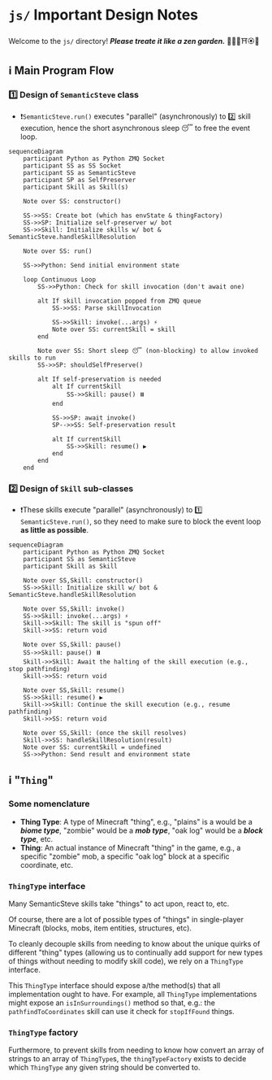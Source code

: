 # `js/` Important Design Notes

Welcome to the `js/` directory! **_Please treate it like a zen garden._** 🪷🧘‍♀️⛩️🏵🌿

## ℹ️ Main Program Flow

### 1️⃣ Design of `SemanticSteve` class

- ❗`SemanticSteve.run()` executes "parallel" (asynchronously) to 2️⃣ skill execution, hence the short asynchronous sleep 😴 to free the event loop.

```mermaid
sequenceDiagram
    participant Python as Python ZMQ Socket
    participant SS as SS Socket
    participant SS as SemanticSteve
    participant SP as SelfPreserver
    participant Skill as Skill(s)

    Note over SS: constructor()

    SS->>SS: Create bot (which has envState & thingFactory)
    SS->>SP: Initialize self-preserver w/ bot
    SS->>Skill: Initialize skills w/ bot & SemanticSteve.handleSkillResolution

    Note over SS: run()

    SS->>Python: Send initial environment state

    loop Continuous Loop
        SS->>Python: Check for skill invocation (don't await one)

        alt If skill invocation popped from ZMQ queue
            SS->>SS: Parse skillInvocation

            SS->>Skill: invoke(...args) ⚡
            Note over SS: currentSkill = skill
        end

        Note over SS: Short sleep 😴 (non-blocking) to allow invoked skills to run
        SS->>SP: shouldSelfPreserve()

        alt If self-preservation is needed
            alt If currentSkill
                SS->>Skill: pause() ⏸️
            end

            SS->>SP: await invoke()
            SP-->>SS: Self-preservation result

            alt If currentSkill
                SS->>Skill: resume() ▶️
            end
        end
    end
```

### 2️⃣ Design of `Skill` sub-classes

- ❗These skills execute "parallel" (asynchronously) to 1️⃣ `SemanticSteve.run()`, so they need to make sure to block the event loop **as little as possible**.

```mermaid
sequenceDiagram
    participant Python as Python ZMQ Socket
    participant SS as SemanticSteve
    participant Skill as Skill

    Note over SS,Skill: constructor()
    SS->>Skill: Initialize skill w/ bot & SemanticSteve.handleSkillResolution

    Note over SS,Skill: invoke()
    SS->>Skill: invoke(...args) ⚡
    Skill->>Skill: The skill is "spun off"
    Skill->>SS: return void

    Note over SS,Skill: pause()
    SS->>Skill: pause() ⏸️
    Skill->>Skill: Await the halting of the skill execution (e.g., stop pathfinding)
    Skill->>SS: return void

    Note over SS,Skill: resume()
    SS->>Skill: resume() ▶️
    Skill->>Skill: Continue the skill execution (e.g., resume pathfinding)
    Skill->>SS: return void

    Note over SS,Skill: (once the skill resolves)
    Skill->>SS: handleSkillResolution(result)
    Note over SS: currentSkill = undefined
    SS->>Python: Send result and environment state
```

## ℹ️ "`Thing`"

### Some nomenclature

- **Thing Type**: A type of Minecraft "thing", e.g., "plains" is a would be a **_biome type_**, "zombie" would be a **_mob type_**, "oak log" would be a **_block type_**, etc.
- **Thing**: An actual instance of Minecraft "thing" in the game, e.g., a specific "zombie" mob, a specific "oak log" block at a specific coordinate, etc.

### `ThingType` interface

Many SemanticSteve skills take "things" to act upon, react to, etc.

Of course, there are a lot of possible types of "things" in single-player Minecraft (blocks, mobs, item entities, structures, etc).

To cleanly decouple skills from needing to know about the unique quirks of different "thing" types (allowing us to continually add support for new types of things without needing to modify skill code), we rely on a `ThingType` interface.

This `ThingType` interface should expose a/the method(s) that all implementation ought to have. For example, all `ThingType` implementations might expose an `isInSurroundings()` method so that, e.g.: the `pathfindToCoordinates` skill can use it check for `stopIfFound` things.

### `ThingType` factory

Furthermore, to prevent skills from needing to know how convert an array of strings to an array of `ThingType`s, the `thingTypeFactory` exists to decide which `ThingType` any given string should be converted to.
